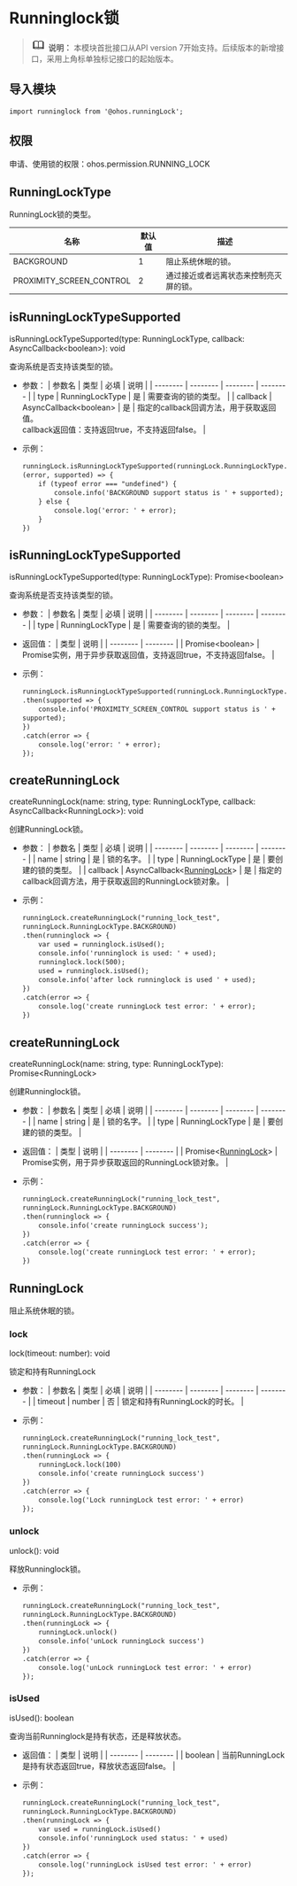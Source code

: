 # Runninglock锁

> ![icon-note.gif](public_sys-resources/icon-note.gif) **说明：**
> 本模块首批接口从API version 7开始支持。后续版本的新增接口，采用上角标单独标记接口的起始版本。


## 导入模块

```
import runninglock from '@ohos.runningLock';
```


## 权限

申请、使用锁的权限：ohos.permission.RUNNING_LOCK


## RunningLockType

RunningLock锁的类型。

| 名称 | 默认值 | 描述 |
| -------- | -------- | -------- |
| BACKGROUND | 1 | 阻止系统休眠的锁。 |
| PROXIMITY_SCREEN_CONTROL | 2 | 通过接近或者远离状态来控制亮灭屏的锁。 |


## isRunningLockTypeSupported

isRunningLockTypeSupported(type: RunningLockType, callback: AsyncCallback&lt;boolean&gt;): void

查询系统是否支持该类型的锁。

- 参数：
  | 参数名 | 类型 | 必填 | 说明 |
  | -------- | -------- | -------- | -------- |
  | type | RunningLockType | 是 | 需要查询的锁的类型。 |
  | callback | AsyncCallback&lt;boolean&gt; | 是 | 指定的callback回调方法，用于获取返回值。<br/>callback返回值：支持返回true，不支持返回false。 |

- 示例：
  ```
  runningLock.isRunningLockTypeSupported(runningLock.RunningLockType.BACKGROUND, (error, supported) => {
      if (typeof error === "undefined") {
          console.info('BACKGROUND support status is ' + supported);
      } else {
          console.log('error: ' + error);
      }
  })
  ```


## isRunningLockTypeSupported

isRunningLockTypeSupported(type: RunningLockType): Promise&lt;boolean&gt;

查询系统是否支持该类型的锁。

- 参数：
  | 参数名 | 类型 | 必填 | 说明 |
  | -------- | -------- | -------- | -------- |
  | type | RunningLockType | 是 | 需要查询的锁的类型。 |

- 返回值：
  | 类型 | 说明 |
  | -------- | -------- |
  | Promise&lt;boolean&gt; | Promise实例，用于异步获取返回值，支持返回true，不支持返回false。 |

- 示例：
  ```
  runningLock.isRunningLockTypeSupported(runningLock.RunningLockType.PROXIMITY_SCREEN_CONTROL)
  .then(supported => {
      console.info('PROXIMITY_SCREEN_CONTROL support status is ' + supported);
  })
  .catch(error => {
      console.log('error: ' + error);
  });
  ```


## createRunningLock

createRunningLock(name: string, type: RunningLockType, callback: AsyncCallback&lt;RunningLock&gt;): void

创建RunningLock锁。

- 参数：
  | 参数名 | 类型 | 必填 | 说明 |
  | -------- | -------- | -------- | -------- |
  | name | string | 是 | 锁的名字。 |
  | type | RunningLockType | 是 | 要创建的锁的类型。 |
  | callback | AsyncCallback&lt;[RunningLock](#runninglock)&gt; | 是 | 指定的callback回调方法，用于获取返回的RunningLock锁对象。 |

- 示例：
  ```
  runningLock.createRunningLock("running_lock_test", runningLock.RunningLockType.BACKGROUND)
  .then(runninglock => {
      var used = runninglock.isUsed();
      console.info('runninglock is used: ' + used);
      runninglock.lock(500);
      used = runninglock.isUsed();
      console.info('after lock runninglock is used ' + used);
  })
  .catch(error => {
      console.log('create runningLock test error: ' + error);
  })
  ```


## createRunningLock

createRunningLock(name: string, type: RunningLockType): Promise&lt;RunningLock&gt;

创建Runninglock锁。

- 参数：
  | 参数名 | 类型 | 必填 | 说明 |
  | -------- | -------- | -------- | -------- |
  | name | string | 是 | 锁的名字。 |
  | type | RunningLockType | 是 | 要创建的锁的类型。 |

- 返回值：
  | 类型 | 说明 |
  | -------- | -------- |
  | Promise&lt;[RunningLock](#runninglock)&gt; | Promise实例，用于异步获取返回的RunningLock锁对象。 |

- 示例：
  ```
  runningLock.createRunningLock("running_lock_test", runningLock.RunningLockType.BACKGROUND)
  .then(runninglock => {
      console.info('create runningLock success');
  })
  .catch(error => {
      console.log('create runningLock test error: ' + error);
  })
  ```


## RunningLock

阻止系统休眠的锁。


### lock

lock(timeout: number): void

锁定和持有RunningLock

- 参数：
  | 参数名 | 类型 | 必填 | 说明 |
  | -------- | -------- | -------- | -------- |
  | timeout | number | 否 | 锁定和持有RunningLock的时长。 |

- 示例：
  ```
  runningLock.createRunningLock("running_lock_test", runningLock.RunningLockType.BACKGROUND)
  .then(runningLock => {
      runningLock.lock(100)
      console.info('create runningLock success')
  })
  .catch(error => {
      console.log('Lock runningLock test error: ' + error)
  });
  ```


### unlock

unlock(): void

释放Runninglock锁。

- 示例：
  ```
  runningLock.createRunningLock("running_lock_test", runningLock.RunningLockType.BACKGROUND)
  .then(runningLock => {
      runningLock.unlock()
      console.info('unLock runningLock success')
  })
  .catch(error => {
      console.log('unLock runningLock test error: ' + error)
  });
  ```


### isUsed

isUsed(): boolean

查询当前Runninglock是持有状态，还是释放状态。

- 返回值：
  | 类型 | 说明 |
  | -------- | -------- |
  | boolean | 当前RunningLock是持有状态返回true，释放状态返回false。 |

- 示例：
  ```
  runningLock.createRunningLock("running_lock_test", runningLock.RunningLockType.BACKGROUND)
  .then(runningLock => {
      var used = runningLock.isUsed()
      console.info('runningLock used status: ' + used)
  })
  .catch(error => {
      console.log('runningLock isUsed test error: ' + error)
  });
  ```
